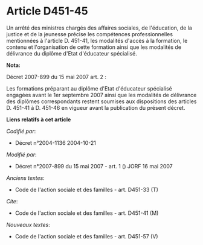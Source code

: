 # Article D451-45

Un arrêté des ministres chargés des affaires sociales, de l'éducation, de la justice et de la jeunesse précise les
compétences professionnelles mentionnées à l'article D. 451-41, les modalités d'accès à la formation, le contenu et
l'organisation de cette formation ainsi que les modalités de délivrance du diplôme d'Etat d'éducateur spécialisé.

**Nota:**

Décret 2007-899 du 15 mai 2007 art. 2 : 

Les formations préparant au diplôme d'Etat d'éducateur spécialisé engagées avant le 1er septembre 2007 ainsi que les
modalités de délivrance des diplômes correspondants restent soumises aux dispositions des articles D. 451-41 à D. 451-46 en
vigueur avant la publication du présent décret.

**Liens relatifs à cet article**

_Codifié par_:

  - Décret n°2004-1136 2004-10-21

_Modifié par_:

  - Décret n°2007-899 du 15 mai 2007 - art. 1 () JORF 16 mai 2007

_Anciens textes_:

  - Code de l'action sociale et des familles - art. D451-33 (T)

_Cite_:

  - Code de l'action sociale et des familles - art. D451-41 (M)

_Nouveaux textes_:

  - Code de l'action sociale et des familles - art. D451-57 (V)
